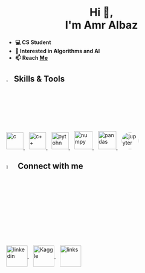 <h1 align='center'> Hi 👋, <br> I'm Amr Albaz </h1>
 
- **💻 CS Student**
- **👀 Interested in Algorithms and AI**
- **📫 Reach [Me](https://forms.gle/1cpWtZ4oUB1Yce2m7)**

## <img src="https://media2.giphy.com/media/QssGEmpkyEOhBCb7e1/giphy.gif?cid=ecf05e47a0n3gi1bfqntqmob8g9aid1oyj2wr3ds3mg700bl&rid=giphy.gif" width ="3%"> Skills & Tools
<p align="left"> 
<a href="https://www.w3schools.com/c/" target="_blank"> <img src="https://skillicons.dev/icons?i=c" alt="c" width="45" height="45"/> </a> &ensp; 
<a href="https://www.w3schools.com/cpp/" target="_blank"> <img src="https://skillicons.dev/icons?i=cpp" alt="c++" width="45" height="45"/> </a> &ensp; 
<a href="https://www.python.org/" target="_blank"> <img src="https://skillicons.dev/icons?i=python" alt="pytohn" width="45" height="45"/> </a> &ensp;
<a href="https://numpy.org/doc/1.23/index.html" target="_blank"> <img src="https://img.icons8.com/color/256/numpy.png" alt="numpy" width="48" height="48"/> </a> &ensp; 
<a href="https://pandas.pydata.org/docs/index.html" target="_blank"> <img src="https://img.icons8.com/color/256/pandas.png" alt="pandas" width="48" height="48"/> </a> &ensp;
<a href="https://jupyter.org/" target="_blank"> <img src="https://cdn.discordapp.com/attachments/1084564984584994857/1092595550974640138/0000.png" alt="jupyter" width="45" height="45" style="border-radius: 50%;"></a>&ensp;
 
<!--![Top Langs](https://github-readme-stats.vercel.app/api/top-langs/?username=amralbaz34&layout=compact&theme=radical) <br>
![amr's GitHub stats](https://github-readme-stats.vercel.app/api?username=amralbaz34&show_icons=true&theme=radical)
-->

</p>

## <img src="https://media.giphy.com/media/gIkM6hiJfvSIIJCnKy/giphy.gif" width="5%"> Connect with me
<p align="left">
<a href="https://www.linkedin.com/in/albazamr/" target="_blank">
<img align="center" src="https://img.icons8.com/bubbles/256/linkedin.png" alt="linkedin" height="56" width="56" />
</a> &ensp;
<a href="https://www.kaggle.com/amralbaz" target="_blank">
<img align="center" src="https://img.icons8.com/bubbles/256/kaggle.png" alt="Kaggle" height="56" width="56" />
 </a>
&ensp;
<a href=https://lnk.bio/AmrPI target="_blank">
<img align="center" src="https://img.icons8.com/bubbles/256/link.png" alt="links" height="56" width="56" />
</a>
</p>
<br/>
